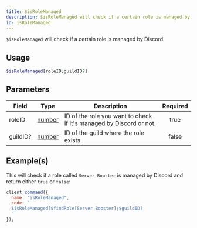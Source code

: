 ```yaml
---
title: $isRoleManaged
description: $isRoleManaged will check if a certain role is managed by Discord.
id: isRoleManaged
---
```


`$isRoleManaged` will check if a certain role is managed by Discord.

## Usage

```php
$isRoleManaged[roleID;guildID?]
```

## Parameters

| Field    | Type                                                                                              | Description                                                         | Required |
| -------- | ------------------------------------------------------------------------------------------------- | ------------------------------------------------------------------- | :------: |
| roleID   | [number](https://developer.mozilla.org/en-US/docs/Web/JavaScript/Reference/Global_Objects/Number) | ID of the role you want to check if it's managed by Discord or not. |   true   |
| guildID? | [number](https://developer.mozilla.org/en-US/docs/Web/JavaScript/Reference/Global_Objects/Number) | ID of the guild where the role exists.                              |  false   |

## Example(s)

This will check if a role called `Server Booster` is managed by Discord and return either `true` or `false`:

```javascript
client.command({
  name: "isRoleManaged",
  code: `
  $isRoleManaged[$findRole[Server Booster];$guildID]
  `
});
```
